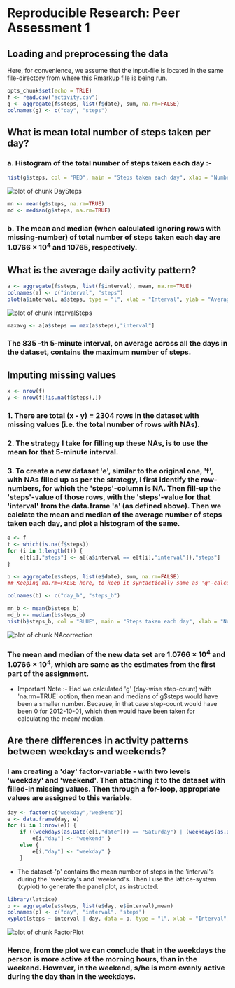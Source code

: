 # Reproducible Research: Peer Assessment 1


## Loading and preprocessing the data

Here, for convenience, we assume that the input-file is located in the same file-directory from where this Rmarkup file is being run.

```r
opts_chunk$set(echo = TRUE)
f <- read.csv("activity.csv")
g <- aggregate(f$steps, list(f$date), sum, na.rm=FALSE)
colnames(g) <- c("day", "steps")
```

## What is mean total number of steps taken per day?

### a. Histogram of the total number of steps taken each day :-


```r
hist(g$steps, col = "RED", main = "Steps taken each day", xlab = "Number of Steps")
```

![plot of chunk DaySteps](figure/DaySteps.png) 

```r
mn <- mean(g$steps, na.rm=TRUE)
md <- median(g$steps, na.rm=TRUE)
```

### b. The mean and median (when calculated ignoring rows with missing-number) of total number of steps taken each day are 1.0766 &times; 10<sup>4</sup> and 10765, respectively.

## What is the average daily activity pattern?


```r
a <- aggregate(f$steps, list(f$interval), mean, na.rm=TRUE)
colnames(a) <- c("interval", "steps")
plot(a$interval, a$steps, type = "l", xlab = "Interval", ylab = "Average no. of steps", main = "Average no. of steps taken daily in 5 minutes intervals")
```

![plot of chunk IntervalSteps](figure/IntervalSteps.png) 

```r
maxavg <- a[a$steps == max(a$steps),"interval"]
```

### The 835 -th 5-minute interval, on average across all the days in the dataset, contains the maximum number of steps.


## Imputing missing values


```r
x <- nrow(f)
y <- nrow(f[!is.na(f$steps),])
```

### 1. There are total (x - y) = 2304 rows in the dataset with missing values (i.e. the total number of rows with NAs).
### 2. The strategy I take for filling up these NAs, is to use the mean for that 5-minute interval.
### 3. To create a new dataset 'e', similar to the original one, 'f',  with NAs filled up as per the strategy, I first identify the row-numbers, for which the 'steps'-column is NA. Then fill-up the 'steps'-value of those rows, with the 'steps'-value for that 'interval' from the data.frame 'a' (as defined above).  Then we calclate the mean and median of the average number of steps taken each day, and plot a histogram of the same.


```r
e <- f
t <- which(is.na(f$steps))
for (i in 1:length(t)) {
    e[t[i],"steps"] <- a[(a$interval == e[t[i],"interval"]),"steps"]
}

b <- aggregate(e$steps, list(e$date), sum, na.rm=FALSE)
## Keeping na.rm=FALSE here, to keep it syntactically same as 'g'-calculation, though it does not mean anything as 'e' does not contain any NA.

colnames(b) <- c("day_b", "steps_b")

mn_b <- mean(b$steps_b)
md_b <- median(b$steps_b)
hist(b$steps_b, col = "BLUE", main = "Steps taken each day", xlab = "Number of Steps")
```

![plot of chunk NAcorrection](figure/NAcorrection.png) 

### The mean and median of the new data set are 1.0766 &times; 10<sup>4</sup> and 1.0766 &times; 10<sup>4</sup>, which are same as the estimates from the first part of the assignment.

* Important Note :-  Had we calculated 'g' (day-wise step-count) with 'na.rm=TRUE' option, then mean and medians of g$steps would have been a smaller number.  Because, in that case step-count would have been 0 for 2012-10-01, which then would have been taken for calculating the mean/ median.

## Are there differences in activity patterns between weekdays and weekends?

### I am creating a 'day' factor-variable - with two levels 'weekday' and 'weekend'.  Then attaching it to the dataset with filled-in missing values.  Then through a for-loop, appropriate values are assigned to this variable.


```r
day <- factor(c("weekday","weekend"))
e <- data.frame(day, e)
for (i in 1:nrow(e)) {
    if ((weekdays(as.Date(e[i,"date"])) == "Saturday") | (weekdays(as.Date(e[i,"date"])) == "Sunday")) {
        e[i,"day"] <- "weekend" }
    else {
        e[i,"day"] <- "weekday" } 
    }
```

* The dataset-'p' contains the mean number of steps in the 'interval's during the 'weekday's and 'weekend's.  Then I use the lattice-system (xyplot) to generate the panel plot, as instructed.


```r
library(lattice)
p <- aggregate(e$steps, list(e$day, e$interval),mean)
colnames(p) <- c("day", "interval", "steps")
xyplot(steps ~ interval | day, data = p, type = "l", xlab = "Interval", ylab = "Number of steps", layout = c(1,2))
```

![plot of chunk FactorPlot](figure/FactorPlot.png) 

### Hence, from the plot we can conclude that in the weekdays the person is more active at the morning hours, than in the weekend. However, in the weekend, s/he is more evenly active during the day than in the weekdays.

